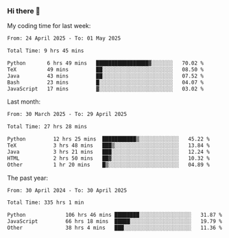 ### Hi there 👋

My coding time for last week:

<!--START_SECTION:week-->

```txt
From: 24 April 2025 - To: 01 May 2025

Total Time: 9 hrs 45 mins

Python       6 hrs 49 mins   █████████████████▓░░░░░░░   70.02 %
TeX          49 mins         ██░░░░░░░░░░░░░░░░░░░░░░░   08.50 %
Java         43 mins         ██░░░░░░░░░░░░░░░░░░░░░░░   07.52 %
Bash         23 mins         █░░░░░░░░░░░░░░░░░░░░░░░░   04.07 %
JavaScript   17 mins         ▓░░░░░░░░░░░░░░░░░░░░░░░░   03.02 %
```

<!--END_SECTION:week-->

Last month:

<!--START_SECTION:month-->

```txt
From: 30 March 2025 - To: 29 April 2025

Total Time: 27 hrs 28 mins

Python         12 hrs 25 mins  ███████████▒░░░░░░░░░░░░░   45.22 %
TeX            3 hrs 48 mins   ███▒░░░░░░░░░░░░░░░░░░░░░   13.84 %
Java           3 hrs 21 mins   ███░░░░░░░░░░░░░░░░░░░░░░   12.24 %
HTML           2 hrs 50 mins   ██▓░░░░░░░░░░░░░░░░░░░░░░   10.32 %
Other          1 hr 20 mins    █▒░░░░░░░░░░░░░░░░░░░░░░░   04.89 %
```

<!--END_SECTION:month-->

The past year:

<!--START_SECTION:year-->

```txt
From: 30 April 2024 - To: 30 April 2025

Total Time: 335 hrs 1 min

Python             106 hrs 46 mins ████████░░░░░░░░░░░░░░░░░   31.87 %
JavaScript         66 hrs 18 mins  █████░░░░░░░░░░░░░░░░░░░░   19.79 %
Other              38 hrs 4 mins   ███░░░░░░░░░░░░░░░░░░░░░░   11.36 %
```

<!--END_SECTION:year-->
